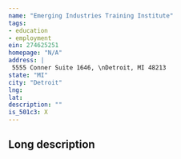 ```yaml
---
name: "Emerging Industries Training Institute"
tags:
- education
- employment
ein: 274625251
homepage: "N/A"
address: |
 5555 Conner Suite 1646, \nDetroit, MI 48213
state: "MI"
city: "Detroit"
lng: 
lat: 
description: ""
is_501c3: X
---
```


## Long description


